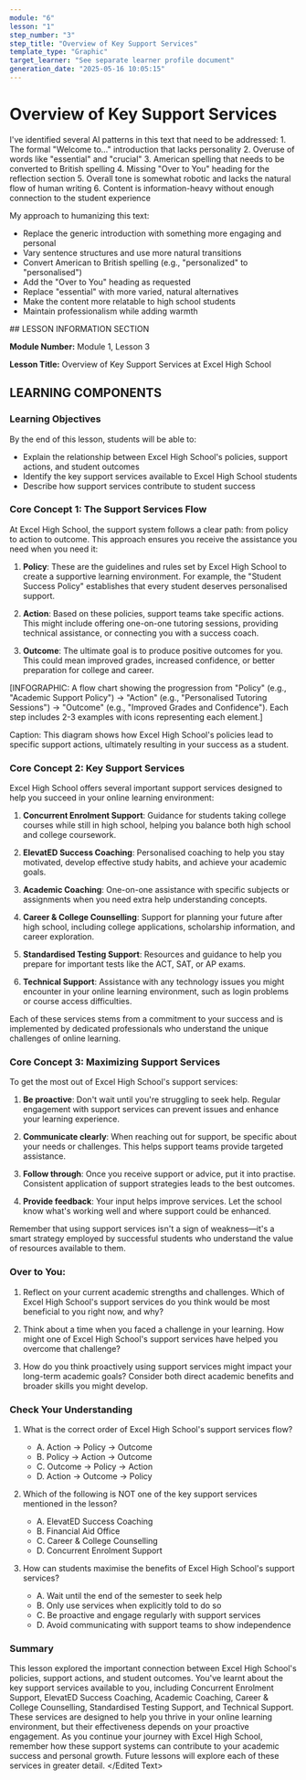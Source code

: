 ```yaml
---
module: "6"
lesson: "1"
step_number: "3"
step_title: "Overview of Key Support Services"
template_type: "Graphic"
target_learner: "See separate learner profile document"
generation_date: "2025-05-16 10:05:15"
---
```


# Overview of Key Support Services

<Analysis>
I've identified several AI patterns in this text that need to be addressed:
1. The formal "Welcome to..." introduction that lacks personality
2. Overuse of words like "essential" and "crucial"
3. American spelling that needs to be converted to British spelling
4. Missing "Over to You" heading for the reflection section
5. Overall tone is somewhat robotic and lacks the natural flow of human writing
6. Content is information-heavy without enough connection to the student experience

My approach to humanizing this text:
- Replace the generic introduction with something more engaging and personal
- Vary sentence structures and use more natural transitions
- Convert American to British spelling (e.g., "personalized" to "personalised")
- Add the "Over to You" heading as requested
- Replace "essential" with more varied, natural alternatives
- Make the content more relatable to high school students
- Maintain professionalism while adding warmth
</Analysis>

<Edited Text>
## LESSON INFORMATION SECTION

**Module Number:** Module 1, Lesson 3

**Lesson Title:** Overview of Key Support Services at Excel High School

## LEARNING COMPONENTS

### Learning Objectives

By the end of this lesson, students will be able to:

- Explain the relationship between Excel High School's policies, support actions, and student outcomes
- Identify the key support services available to Excel High School students
- Describe how support services contribute to student success

### Core Concept 1: The Support Services Flow

At Excel High School, the support system follows a clear path: from policy to action to outcome. This approach ensures you receive the assistance you need when you need it:

1. **Policy**: These are the guidelines and rules set by Excel High School to create a supportive learning environment. For example, the "Student Success Policy" establishes that every student deserves personalised support.

2. **Action**: Based on these policies, support teams take specific actions. This might include offering one-on-one tutoring sessions, providing technical assistance, or connecting you with a success coach.

3. **Outcome**: The ultimate goal is to produce positive outcomes for you. This could mean improved grades, increased confidence, or better preparation for college and career.

[INFOGRAPHIC: A flow chart showing the progression from "Policy" (e.g., "Academic Support Policy") → "Action" (e.g., "Personalised Tutoring Sessions") → "Outcome" (e.g., "Improved Grades and Confidence"). Each step includes 2-3 examples with icons representing each element.]

Caption: This diagram shows how Excel High School's policies lead to specific support actions, ultimately resulting in your success as a student.

### Core Concept 2: Key Support Services

Excel High School offers several important support services designed to help you succeed in your online learning environment:

1. **Concurrent Enrolment Support**: Guidance for students taking college courses while still in high school, helping you balance both high school and college coursework.

2. **ElevatED Success Coaching**: Personalised coaching to help you stay motivated, develop effective study habits, and achieve your academic goals.

3. **Academic Coaching**: One-on-one assistance with specific subjects or assignments when you need extra help understanding concepts.

4. **Career & College Counselling**: Support for planning your future after high school, including college applications, scholarship information, and career exploration.

5. **Standardised Testing Support**: Resources and guidance to help you prepare for important tests like the ACT, SAT, or AP exams.

6. **Technical Support**: Assistance with any technology issues you might encounter in your online learning environment, such as login problems or course access difficulties.

Each of these services stems from a commitment to your success and is implemented by dedicated professionals who understand the unique challenges of online learning.

### Core Concept 3: Maximizing Support Services

To get the most out of Excel High School's support services:

1. **Be proactive**: Don't wait until you're struggling to seek help. Regular engagement with support services can prevent issues and enhance your learning experience.

2. **Communicate clearly**: When reaching out for support, be specific about your needs or challenges. This helps support teams provide targeted assistance.

3. **Follow through**: Once you receive support or advice, put it into practise. Consistent application of support strategies leads to the best outcomes.

4. **Provide feedback**: Your input helps improve services. Let the school know what's working well and where support could be enhanced.

Remember that using support services isn't a sign of weakness—it's a smart strategy employed by successful students who understand the value of resources available to them.

### Over to You:

1. Reflect on your current academic strengths and challenges. Which of Excel High School's support services do you think would be most beneficial to you right now, and why?

2. Think about a time when you faced a challenge in your learning. How might one of Excel High School's support services have helped you overcome that challenge?

3. How do you think proactively using support services might impact your long-term academic goals? Consider both direct academic benefits and broader skills you might develop.

### Check Your Understanding

1. What is the correct order of Excel High School's support services flow?
   - A. Action → Policy → Outcome
   - B. Policy → Action → Outcome
   - C. Outcome → Policy → Action
   - D. Action → Outcome → Policy

2. Which of the following is NOT one of the key support services mentioned in the lesson?
   - A. ElevatED Success Coaching
   - B. Financial Aid Office
   - C. Career & College Counselling
   - D. Concurrent Enrolment Support

3. How can students maximise the benefits of Excel High School's support services?
   - A. Wait until the end of the semester to seek help
   - B. Only use services when explicitly told to do so
   - C. Be proactive and engage regularly with support services
   - D. Avoid communicating with support teams to show independence

### Summary

This lesson explored the important connection between Excel High School's policies, support actions, and student outcomes. You've learnt about the key support services available to you, including Concurrent Enrolment Support, ElevatED Success Coaching, Academic Coaching, Career & College Counselling, Standardised Testing Support, and Technical Support. These services are designed to help you thrive in your online learning environment, but their effectiveness depends on your proactive engagement. As you continue your journey with Excel High School, remember how these support systems can contribute to your academic success and personal growth. Future lessons will explore each of these services in greater detail.
</Edited Text>